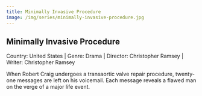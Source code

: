 ```yaml
---
title: Minimally Invasive Procedure
image: /img/series/minimally-invasive-procedure.jpg
---
```


## Minimally Invasive Procedure

Country: United States | Genre: Drama | Director: Christopher Ramsey | Writer: Christopher Ramsey

When Robert Craig undergoes a transaortic valve repair procedure, twenty-one messages are left on his voicemail. Each message reveals a flawed man on the verge of a major life event.
